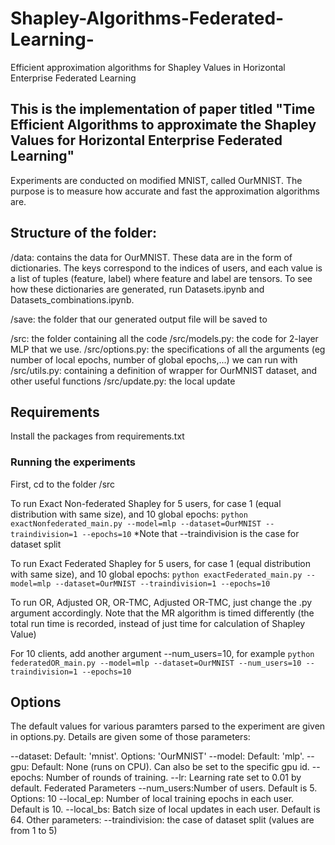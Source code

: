 # Shapley-Algorithms-Federated-Learning-
Efficient approximation algorithms for Shapley Values in Horizontal Enterprise Federated Learning

## This is the implementation of paper titled "Time Efficient Algorithms to approximate the Shapley Values for Horizontal Enterprise Federated Learning" 
Experiments are conducted on modified MNIST, called OurMNIST. The purpose is to measure how accurate and fast the approximation algorithms are. 


## Structure of the folder:
/data: contains the data for OurMNIST. These data are in the form of dictionaries. The keys correspond to the indices of users, and each value is a list of tuples (feature, label) where feature and label are tensors. To see how these dictionaries are generated, run Datasets.ipynb and Datasets_combinations.ipynb. 

/save: the folder that our generated output file will be saved to

/src: the folder containing all the code
	/src/models.py: the code for 2-layer MLP that we use. 
	/src/options.py: the specifications of all the arguments (eg number of local epochs, number of global epochs,...) we can run with 
	/src/utils.py: containing a definition of wrapper for OurMNIST dataset, and other useful functions 
	/src/update.py: the local update


## Requirements
Install the packages from requirements.txt

### Running the experiments
First, cd to the folder /src

To run Exact Non-federated Shapley for 5 users, for case 1 (equal distribution with same size), and 10 global epochs:
```python exactNonfederated_main.py --model=mlp --dataset=OurMNIST --traindivision=1 --epochs=10```
*Note that --traindivision is the case for dataset split

To run Exact Federated Shapley for 5 users, for case 1 (equal distribution with same size), and 10 global epochs:
```python exactFederated_main.py --model=mlp --dataset=OurMNIST --traindivision=1 --epochs=10```


To run OR, Adjusted OR, OR-TMC, Adjusted OR-TMC, just change the .py argument accordingly. Note that the MR algorithm is timed differently (the total run time is recorded, instead of just time for calculation of Shapley Value)

For 10 clients, add another argument --num_users=10, for example 
```python federatedOR_main.py --model=mlp --dataset=OurMNIST --num_users=10 --traindivision=1 --epochs=10```


## Options
The default values for various paramters parsed to the experiment are given in options.py. Details are given some of those parameters:

--dataset: Default: 'mnist'. Options: 'OurMNIST'
--model: Default: 'mlp'. 
--gpu: Default: None (runs on CPU). Can also be set to the specific gpu id.
--epochs: Number of rounds of training.
--lr: Learning rate set to 0.01 by default.
Federated Parameters
--num_users:Number of users. Default is 5. Options: 10
--local_ep: Number of local training epochs in each user. Default is 10.
--local_bs: Batch size of local updates in each user. Default is 64.
Other parameters: 
--traindivision: the case of dataset split (values are from 1 to 5) 
